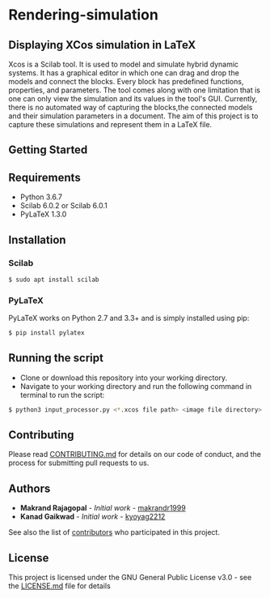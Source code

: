 # Rendering-simulation
## Displaying XCos simulation in LaTeX

Xcos is a Scilab tool. It is used to model and simulate hybrid dynamic systems. It has a graphical editor in which one can drag and drop the models and connect the blocks. Every block has predefined functions, properties, and parameters. The tool comes along with one limitation that is one can only view the simulation and its values in the tool's GUI. Currently, there is no automated way of capturing the blocks,the connected models and their simulation parameters in a document. The aim of this project is to capture these simulations and represent them in a LaTeX file. 

## Getting Started
## Requirements
* Python 3.6.7
* Scilab 6.0.2 or Scilab 6.0.1
* PyLaTeX 1.3.0

## Installation
### Scilab
```bash
$ sudo apt install scilab
```
### PyLaTeX
 PyLaTeX works on Python 2.7 and 3.3+ and is simply installed using pip:
```bash
$ pip install pylatex
```
## Running the script
* Clone or download this repository into your working directory.
* Navigate to your working directory and run the following command in terminal to run the script:
```bash
$ python3 input_processor.py <*.xcos file path> <image file directory> <image file name> <desired output filename>
```


## Contributing

Please read [CONTRIBUTING.md](https://github.com/fresearchgroup/Rendering-simulation/) for details on our code of conduct, and the process for submitting pull requests to us.

## Authors

* **Makrand Rajagopal** - *Initial work* - [makrandr1999](https://github.com/makrandr1999)
* **Kanad Gaikwad** - *Initial work* - [kyoyag2212](https://github.com/kyoyag2212)

See also the list of [contributors](https://github.com/fresearchgroup/Rendering-simulation/contributors) who participated in this project.

## License

This project is licensed under the GNU General Public License v3.0 - see the [LICENSE.md](LICENSE.md) file for details



